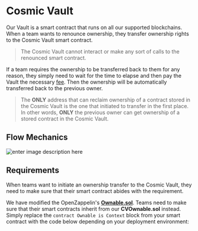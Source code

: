 # Cosmic Vault

Our Vault is a smart contract that runs on all our supported blockchains. When a team wants to renounce ownership, they transfer ownership rights to the Cosmic Vault smart contract.

> The Cosmic Vault cannot interact or make any sort of calls to the renounced smart contract.

If a team requires the ownership to be transferred back to them for any reason, they simply need to wait for the time to elapse and then pay the Vault the necessary [fee](/@voidswap/s/voidswap/~/drafts/-Mei-LyTG1ogMJu4a2Z4/fees/platform-fees#contract-vault). Then the ownership will be automatically transferred back to the previous owner.

> The **ONLY** address that can reclaim ownership of a contract stored in the Cosmic Vault is the one that initiated to transfer in the first place. In other words, **ONLY** the previous owner can get ownership of a stored contract in the Cosmic Vault.

## Flow Mechanics
![enter image description here](https://uploads-ssl.webflow.com/60e68647ab86ed50d89dbad6/60f12de83965cf244a1f24d3_Screenshot%202021-07-16%20095735.png)

## Requirements

When teams want to initiate an ownership transfer to the Cosmic Vault, they need to make sure that their smart contract abides with the requirement.

We have modified the OpenZappelin's [**Ownable.sol**](https://github.com/OpenZeppelin/openzeppelin-contracts/blob/master/contracts/access/Ownable.sol). Teams need to make sure that their smart contracts inherit from our **CVOwnable.sol** instead. Simply replace the `contract Ownable is Context` block from your smart contract with the code below depending on your deployment environment:
